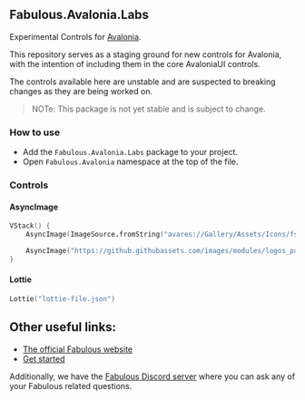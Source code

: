 ﻿## Fabulous.Avalonia.Labs

Experimental Controls for [Avalonia](https://github.com/AvaloniaUI/Avalonia.Labs).

This repository serves as a staging ground for new controls for Avalonia, with the intention of including them in the core AvaloniaUI controls. 

The controls available here are unstable and are suspected to breaking changes as they are being worked on.

> NOTe: This package is not yet stable and is subject to change.

### How to use
- Add the `Fabulous.Avalonia.Labs` package to your project.
- Open `Fabulous.Avalonia` namespace at the top of the file.

### Controls

#### AsyncImage
```fsharp
VStack() {
    AsyncImage(ImageSource.fromString("avares://Gallery/Assets/Icons/fsharp-icon.png"))

    AsyncImage("https://github.githubassets.com/images/modules/logos_page/GitHub-Mark.png")
}
```

#### Lottie
```fsharp
Lottie("lottie-file.json")
```

## Other useful links:
- [The official Fabulous website](https://fabulous.dev)
- [Get started](https://docs.fabulous.dev/avalonia/get-started)

Additionally, we have the [Fabulous Discord server](https://discord.gg/bpTJMbSSYK) where you can ask any of your Fabulous related questions.
